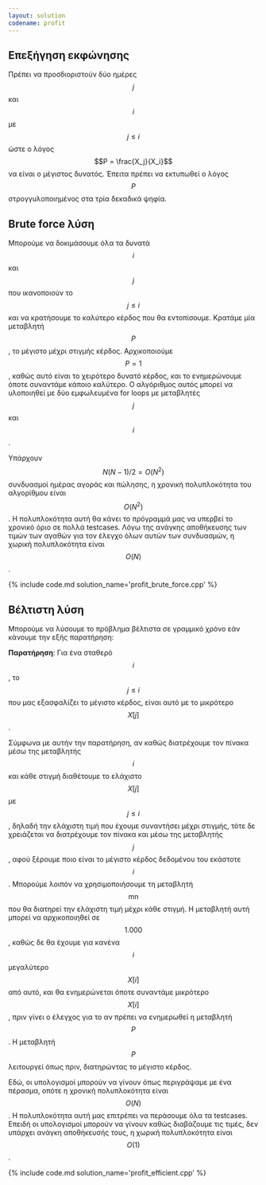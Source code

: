 ```yaml
---
layout: solution
codename: profit
---
```


## Επεξήγηση εκφώνησης

Πρέπει να προσδιοριστούν δύο ημέρες $$j$$ και $$i$$ με $$j \leq i$$ ώστε ο λόγος $$P = \frac{X_j}{X_i}$$ να είναι ο μέγιστος δυνατός. Έπειτα πρέπει να εκτυπωθεί ο λόγος $$P$$ στρογγυλοποιημένος στα τρία δεκαδικά ψηφία.

## Brute force λύση

Μπορούμε να δοκιμάσουμε όλα τα δυνατά $$i$$ και $$j$$ που ικανοποιούν το $$j \leq i$$ και να κρατήσουμε το καλύτερο κέρδος που θα εντοπίσουμε. Κρατάμε μία μεταβλητή $$P$$, το μέγιστο μέχρι στιγμής κέρδος. Αρχικοποιούμε $$P = 1$$, καθώς αυτό είναι το χειρότερο δυνατό κέρδος, και το ενημερώνουμε όποτε συναντάμε κάποιο καλύτερο. Ο αλγόριθμος αυτός μπορεί να υλοποιηθεί με δύο εμφωλευμένα for loops με μεταβλητές $$j$$ και $$i$$.

Υπάρχουν $$N(N-1)/2 = O(N^2)$$ συνδυασμοί ημέρας αγοράς και πώλησης, η χρονική πολυπλοκότητα του αλγορίθμου είναι $$O(N^2)$$. Η πολυπλοκότητα αυτή θα κάνει το πρόγραμμά μας να υπερβεί το χρονικό όριο σε πολλά testcases. Λόγω της ανάγκης αποθήκευσης των τιμών των αγαθών για τον έλεγχο όλων αυτών των συνδυασμών, η χωρική πολυπλοκότητα είναι $$O(N)$$.

{% include code.md solution_name='profit_brute_force.cpp' %}

## Βέλτιστη λύση

Μπορούμε να λύσουμε το πρόβλημα βέλτιστα σε γραμμικό χρόνο εάν κάνουμε την εξής παρατήρηση:

**Παρατήρηση**: Για ένα σταθερό $$i$$, το $$j \leq i$$ που μας εξασφαλίζει το μέγιστο κέρδος, είναι αυτό με το μικρότερο $$X[j]$$.

Σύμφωνα με αυτήν την παρατήρηση, αν καθώς διατρέχουμε τον πίνακα μέσω της μεταβλητής $$i$$ και κάθε στιγμή διαθέτουμε το ελάχιστο $$X[j]$$ με $$j \leq i$$, δηλαδή την ελάχιστη τιμή που έχουμε συναντήσει μέχρι στιγμής, τότε δε χρειάζεται να διατρέχουμε τον πίνακα και μέσω της μεταβλητής $$j$$, αφού ξέρουμε ποιο είναι το μέγιστο κέρδος δεδομένου του εκάστοτε $$i$$. Μπορούμε λοιπόν να χρησιμοποιήσουμε τη μεταβλητή $$\mathrm{mn}$$ που θα διατηρεί την ελάχιστη τιμή μέχρι κάθε στιγμή. Η μεταβλητή αυτή μπορεί να αρχικοποιηθεί σε $$1.000$$, καθώς δε θα έχουμε για κανένα $$i$$ μεγαλύτερο $$X[i]$$ από αυτό, και θα ενημερώνεται όποτε συναντάμε μικρότερο $$X[i]$$, πριν γίνει ο έλεγχος για το αν πρέπει να ενημερωθεί η μεταβλητή $$P$$. Η μεταβλητή $$P$$ λειτουργεί όπως πριν, διατηρώντας το μέγιστο κέρδος.

Εδώ, οι υπολογισμοί μπορούν να γίνουν όπως περιγράψαμε με ένα πέρασμα, οπότε η χρονική πολυπλοκότητα είναι $$O(N)$$. Η πολυπλοκότητα αυτή μας επιτρέπει να περάσουμε όλα τα testcases. Επειδή οι υπολογισμοί μπορούν να γίνουν καθώς διαβάζουμε τις τιμές, δεν υπάρχει ανάγκη αποθήκευσής τους, η χωρική πολυπλοκότητα είναι $$O(1)$$.

{% include code.md solution_name='profit_efficient.cpp' %}